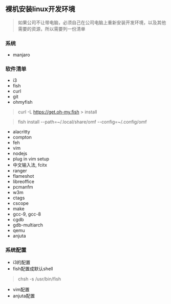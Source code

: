 ## 裸机安装linux开发环境
> 如果公司不让带电脑，必须自己在公司电脑上重新安装开发环境，以及其他需要的资源，所以需要列一份清单
### 系统
* manjaro

### 软件清单
* i3
* fish
* curl
* git
* ohmyfish
> curl -L https://get.oh-my.fish > install

> fish install --path=\~/.local/share/omf --config=\~/.config/omf
* alacritty
* compton
* feh
* vim
* nodejs
* plug in vim setup
* 中文输入法, fcitx
* ranger
* flameshot
* libreoffice
* pcmanfm
* w3m
* ctags
* cscope
* make
* gcc-9, gcc-8
* cgdb
* gdb-multiarch
* qemu
* anjuta
### 系统配置
* i3的配置
* fish配置成默认shell
> chsh -s /usr/bin/fish
* vim配置
* anjuta配置
